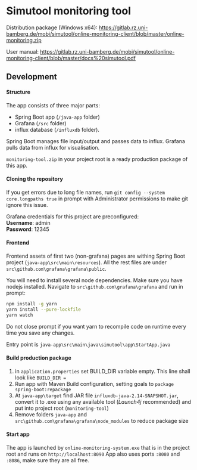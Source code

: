 # Simutool monitoring tool


Distribution package (Windows x64):
https://gitlab.rz.uni-bamberg.de/mobi/simutool/online-monitoring-client/blob/master/online-monitoring.zip

User manual:
https://gitlab.rz.uni-bamberg.de/mobi/simutool/online-monitoring-client/blob/master/docs%20simutool.pdf

## Development

#### Structure
The app consists of three major parts: 
- Spring Boot app (`/java-app` folder)
- Grafana (`/src` folder) 
- influx database (`/influxdb` folder).

Spring Boot manages file input/output and passes data to influx. Grafana pulls data from influx for visualisation.

`monitoring-tool.zip` in your project root is a ready production package of this app.

#### Cloning the repository

If you get errors due to long file names, run `git config --system core.longpaths true` in prompt with Administrator permissions to make git ignore this issue.

Grafana credentials for this project are preconfigured:<br>
**Username**: admin<br>
**Password**: 12345


#### Frontend

Frontend assets of first two (non-grafana) pages are withing Spring Boot project (`java-app\src\main\resources`).
All the rest files are under `src\github.com\grafana\grafana\public`.

You will need to install several node dependencies. Make sure you have nodejs installed. Navigate to `src\github.com\grafana\grafana` and run in prompt:

```bash
npm install -g yarn
yarn install --pure-lockfile
yarn watch
```
Do not close prompt if you want yarn to recompile code on runtime every time you save any changes.

Entry point is `java-app\src\main\java\simutool\app\StartApp.java`


#### Build production package

1. in `application.properties` set BUILD_DIR variable empty. This line shall look like `BUILD_DIR = `
2. Run app with Maven Build configuration, setting goals to `package spring-boot:repackage`
3. At `java-app\target` find JAR file `influxdb-java-2.14-SNAPSHOT.jar`, convert it to .exe using any available tool (*Launch4j* recommended) and put into project root (`monitoring-tool`)
4. Remove folders `java-app` and `src\github.com\grafana\grafana\node_modules` to reduce package size

#### Start app
The app is launched by `online-monitoring-system.exe` that is in the project root and runs on `http://localhost:8090`
App also uses ports `:8080` and `:8086`, make sure they are all free.


